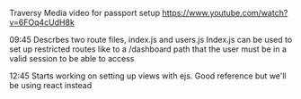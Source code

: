 Traversy Media video for passport setup https://www.youtube.com/watch?v=6FOq4cUdH8k

09:45 Descrbes two route files, index.js and users.js
Index.js can be used to set up restricted routes like to a /dashboard path that the user must be in a valid session to be able to access

12:45 Starts working on setting up views with ejs. Good reference but we'll be using react instead